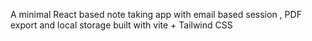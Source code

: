 A minimal React based note taking app with email based session , PDF export and local storage built with vite + Tailwind CSS
